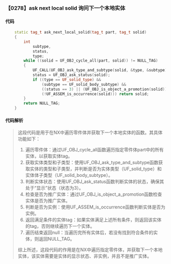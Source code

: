 ### 【0278】ask next local solid 询问下一个本地实体

#### 代码

```cpp
    static tag_t ask_next_local_solid(tag_t part, tag_t solid)  
    {  
        int  
            subtype,  
            status,  
            type;  
        while ((solid = UF_OBJ_cycle_all(part, solid)) != NULL_TAG)  
        {  
            UF_CALL(UF_OBJ_ask_type_and_subtype(solid, &type, &subtype));  
            status = UF_OBJ_ask_status(solid);  
            if ((type == UF_solid_type) &&  
                (subtype == UF_solid_body_subtype) &&  
                ((status == 3) || (UF_OBJ_is_object_a_promotion(solid))) &&  
                (!UF_ASSEM_is_occurrence(solid))) return solid;  
        }  
        return NULL_TAG;  
    }

```

#### 代码解析

> 这段代码是用于在NX中遍历零件体并获取下一个本地实体的函数。其具体功能如下：
>
> 1. 遍历零件体：通过UF_OBJ_cycle_all函数遍历指定零件体part中的所有实体，以获取实体tag。
> 2. 获取实体类型和子类型：使用UF_OBJ_ask_type_and_subtype函数获取实体的类型和子类型，并判断是否为实体类型（UF_solid_type）和实体体子类型（UF_solid_body_subtype）。
> 3. 判断实体状态：使用UF_OBJ_ask_status函数判断实体的状态，确保其处于“显示”状态（状态为3）。
> 4. 检查是否为推广实体：通过UF_OBJ_is_object_a_promotion函数检查实体是否为推广实体。
> 5. 判断是否为实例：使用UF_ASSEM_is_occurrence函数判断实体是否为实例。
> 6. 返回满足条件的实体tag：如果实体满足上述所有条件，则返回该实体的tag，否则继续遍历下一个实体。
> 7. 遍历结束返回null：当遍历完所有实体后，若没有找到符合条件的实体，则返回NULL_TAG。
>
> 综上所述，这段代码的作用是在NX中遍历指定零件体，并获取下一个本地实体，该实体需要是实体的显示状态、非实例，并且不是推广实体。
>
